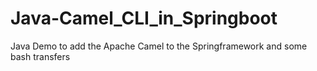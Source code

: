 # Java-Camel_CLI_in_Springboot
Java Demo to add the Apache Camel to the Springframework and some bash transfers
